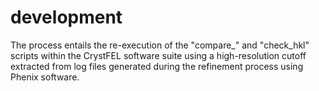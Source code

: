# development
The process entails the re-execution of the "compare_" and "check_hkl" scripts within the CrystFEL software suite using a high-resolution cutoff extracted from log files generated during the refinement process using Phenix software.
